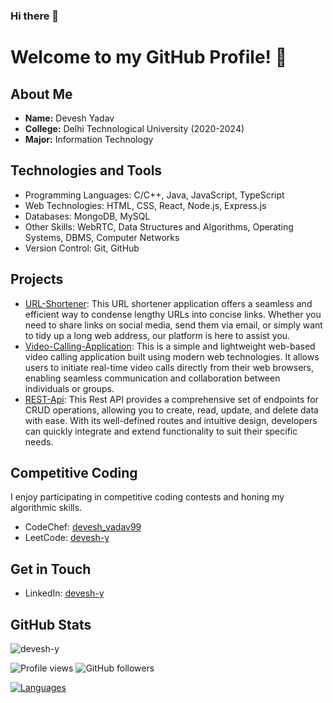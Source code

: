### Hi there 👋
# Welcome to my GitHub Profile! 👋

## About Me
- **Name:** Devesh Yadav
- **College:** Delhi Technological University (2020-2024)
- **Major:** Information Technology

## Technologies and Tools
- Programming Languages: C/C++, Java, JavaScript, TypeScript
- Web Technologies: HTML, CSS, React, Node.js, Express.js
- Databases: MongoDB, MySQL
- Other Skills: WebRTC, Data Structures and Algorithms, Operating Systems, DBMS, Computer Networks
- Version Control: Git, GitHub

## Projects
- [URL-Shortener](https://github.com/devesh-y/URL-Shortener): This URL shortener application offers a seamless and efficient way to condense lengthy URLs into concise links. Whether you need to share links on social media, send them via email, or simply want to tidy up a long web address, our platform is here to assist you.
- [Video-Calling-Application](https://github.com/devesh-y/Video-Calling-Application): This is a simple and lightweight web-based video calling application built using modern web technologies. It allows users to initiate real-time video calls directly from their web browsers, enabling seamless communication and collaboration between individuals or groups.
- [REST-Api](https://github.com/devesh-y/REST-Api): This Rest API provides a comprehensive set of endpoints for CRUD operations, allowing you to create, read, update, and delete data with ease. With its well-defined routes and intuitive design, developers can quickly integrate and extend functionality to suit their specific needs.

## Competitive Coding
I enjoy participating in competitive coding contests and honing my algorithmic skills.

- CodeChef: [devesh_yadav99](https://www.codechef.com/users/devesh_yadav99)
- LeetCode: [devesh-y](https://leetcode.com/devesh-y)

## Get in Touch
- LinkedIn: [devesh-y](https://www.linkedin.com/in/devesh-y)

## GitHub Stats

<img src="https://github-readme-streak-stats.herokuapp.com/?user=devesh-y&" alt="devesh-y"/>

![Profile views](https://komarev.com/ghpvc/?username=devesh-y&label=PROFILE+VIEWS&style=flat-square) 
![GitHub followers](https://img.shields.io/github/followers/devesh-y?style=social)

[![Languages](https://github-readme-stats.vercel.app/api/top-langs/?username=devesh-y&langs_count=10&layout=compact&theme=radical)](https://github.com/devesh-y)




